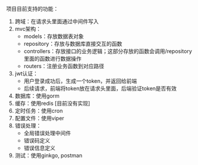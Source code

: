项目目前支持的功能：
1. 跨域：在请求头里面通过中间件写入
2. mvc架构：
   - models：存放数据表对象
   - repository：存放与数据库直接交互的函数
   - controllers：存放接口的业务逻辑；这部分存放的函数会调用/repository 里面的函数进行数据操作
   - routers：注册业务函数到对应路径
3. jwt认证：
   - 用户登录成功后，生成一个token，并返回给前端
   - 后续请求，前端将token放在请求头里面，后端验证token是否有效
4. 数据库：使用gorm
5. 缓存：使用redis [目前没有实现]
6. 定时任务：使用cron
7. 配置文件：使用viper
8. 错误处理：
   - 全局错误处理中间件
   - 错误码定义
   - 错误信息定义
9. 测试：使用ginkgo, postman